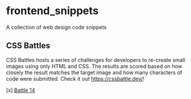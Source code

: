 # frontend_snippets
A collection of web design code snippets

## CSS Battles
CSS Battles hosts a series of challenges for developers to re-create small images using only HTML and CSS. The results are scored based on how closely the result matches the target image and how many characters of code were submitted. Check it out https://cssbattle.dev/!

[x] [Battle 14](https://atarak.github.io/frontend_snippets/css_battle/battle14/)
